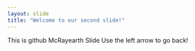 ```yaml
---
layout: slide
title: "Welcome to our second slide!"
---
```

This is github McRayearth Slide 
Use the left arrow to go back!